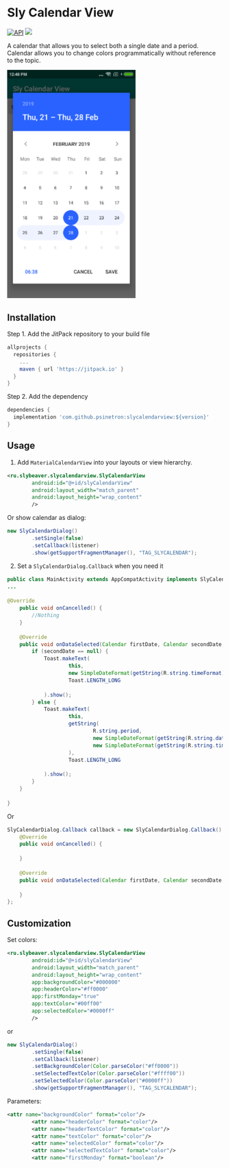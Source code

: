 # Sly Calendar View

[![API](https://img.shields.io/badge/API-16%2B-brightgreen.svg?style=flat)](https://android-arsenal.com/api?level=16)
[![](https://jitpack.io/v/psinetron/slycalendarview.svg)](https://jitpack.io/#psinetron/slycalendarview)


A calendar that allows you to select both a single date and a period.
Calendar allows you to change colors programmatically without reference to the topic.

<img src="/images/sample.png" alt="Demo Screen Capture" width="300px" />

## Installation

Step 1. Add the JitPack repository to your build file

```groovy
allprojects {
  repositories {
    ...
    maven { url 'https://jitpack.io' }
  }
}
```

Step 2. Add the dependency

```groovy
dependencies {
  implementation 'com.github.psinetron:slycalendarview:${version}'
}
```


## Usage

1. Add `MaterialCalendarView` into your layouts or view hierarchy.

```xml
<ru.slybeaver.slycalendarview.SlyCalendarView
        android:id="@+id/slyCalendarView"
        android:layout_width="match_parent"
        android:layout_height="wrap_content"
        />
```

Or show calendar as dialog:
```java
new SlyCalendarDialog()
        .setSingle(false)
        .setCallback(listener)
        .show(getSupportFragmentManager(), "TAG_SLYCALENDAR");
```

2. Set a `SlyCalendarDialog.Callback` when you need it
```java 
public class MainActivity extends AppCompatActivity implements SlyCalendarDialog.Callback {
...

@Override
    public void onCancelled() {
        //Nothing
    }

    @Override
    public void onDataSelected(Calendar firstDate, Calendar secondDate, int hours, int minutes) {
        if (secondDate == null) {
            Toast.makeText(
                    this,
                    new SimpleDateFormat(getString(R.string.timeFormat), Locale.getDefault()).format(firstDate.getTime()),
                    Toast.LENGTH_LONG

            ).show();
        } else {
            Toast.makeText(
                    this,
                    getString(
                            R.string.period,
                            new SimpleDateFormat(getString(R.string.dateFormat), Locale.getDefault()).format(firstDate.getTime()),
                            new SimpleDateFormat(getString(R.string.timeFormat), Locale.getDefault()).format(secondDate.getTime())
                    ),
                    Toast.LENGTH_LONG

            ).show();
        }
    }

}
```

Or 
```java
SlyCalendarDialog.Callback callback = new SlyCalendarDialog.Callback() {
    @Override
    public void onCancelled() {
        
    }

    @Override
    public void onDataSelected(Calendar firstDate, Calendar secondDate, int hours, int minutes) {

    }
};
```

## Customization
Set colors:
```xml
<ru.slybeaver.slycalendarview.SlyCalendarView
        android:id="@+id/slyCalendarView"
        android:layout_width="match_parent"
        android:layout_height="wrap_content"
        app:backgroundColor="#000000"
        app:headerColor="#ff0000"
        app:firstMonday="true"
        app:textColor="#00ff00"
        app:selectedColor="#0000ff"
        />
```
or 
```java
new SlyCalendarDialog()
        .setSingle(false)
        .setCallback(listener)
        .setBackgroundColor(Color.parseColor("#ff0000"))
        .setSelectedTextColor(Color.parseColor("#ffff00"))
        .setSelectedColor(Color.parseColor("#0000ff"))
        .show(getSupportFragmentManager(), "TAG_SLYCALENDAR");
```

Parameters:
```xml
<attr name="backgroundColor" format="color"/>
        <attr name="headerColor" format="color"/>
        <attr name="headerTextColor" format="color"/>
        <attr name="textColor" format="color"/>
        <attr name="selectedColor" format="color"/>
        <attr name="selectedTextColor" format="color"/>
        <attr name="firstMonday" format="boolean"/>
```        
